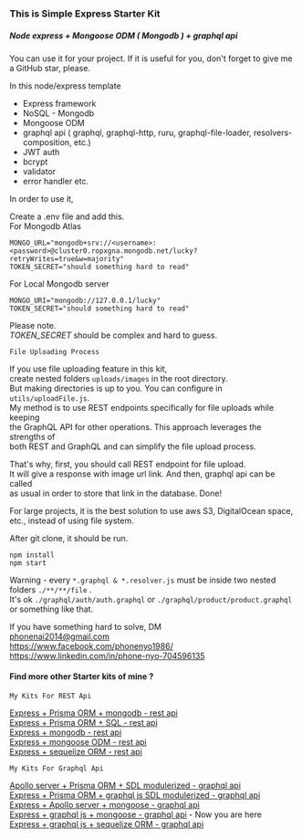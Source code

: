 ### This is Simple Express Starter Kit

##### Node express + Mongoose ODM ( Mongodb ) + graphql api 

You can use it for your project. If it is useful for you,
don't forget to give me a GitHub star, please.

In this node/express template

   - Express framework
   - NoSQL - Mongodb
   - Mongoose ODM
   - graphql api ( graphql, graphql-http, ruru, graphql-file-loader, resolvers-composition, etc.)
   - JWT auth
   - bcrypt
   - validator 
   - error handler etc.

In order to use it,

Create a .env file and add this.  
For Mongodb Atlas

```
MONGO_URL="mongodb+srv://<username>:<password>@cluster0.ropxgna.mongodb.net/lucky?retryWrites=true&w=majority"
TOKEN_SECRET="should something hard to read"

```

For Local Mongodb server

```
MONGO_URI="mongodb://127.0.0.1/lucky"
TOKEN_SECRET="should something hard to read"

```
Please note.   
*TOKEN_SECRET* should be complex and hard to guess.  

`File Uploading Process`  

If you use file uploading feature in this kit,  
create nested folders `uploads/images` in the root directory.  
But making directories is up to you. You can configure in `utils/uploadFile.js`.  
My method is to use REST endpoints specifically for file uploads while keeping   
the GraphQL API for other operations. This approach leverages the strengths of   
both REST and GraphQL and can simplify the file upload process.  

That's why, first, you should call REST endpoint for file upload.  
It will give a response with image url link. And then, graphql api can be called  
as usual in order to store that link in the database. Done!  

For large projects, it is the best solution to use aws S3, DigitalOcean space, etc., instead of using file system.  

After git clone, it should be run.

```
npm install
npm start

```   
Warning - every `*.graphql & *.resolver.js` must be inside two nested folders `./**/**/file` .  
It's ok `./graphql/auth/auth.graphql` or `./graphql/product/product.graphql` or something like that.

If you have something hard to solve,
DM  
<phonenai2014@gmail.com>  
<https://www.facebook.com/phonenyo1986/>  
<https://www.linkedin.com/in/phone-nyo-704596135>  

#### Find more other Starter kits of mine ?   

`My Kits For REST Api`
  
  [Express + Prisma ORM + mongodb - rest api](https://github.com/Bonekyaw/node-express-prisma-mongodb)  
  [Express + Prisma ORM + SQL - rest api](https://github.com/Bonekyaw/node-express-prisma-rest)  
  [Express + mongodb - rest api](https://github.com/Bonekyaw/node-express-mongodb-rest)  
  [Express + mongoose ODM - rest api](https://github.com/Bonekyaw/node-express-nosql-rest)  
  [Express + sequelize ORM - rest api](https://github.com/Bonekyaw/node-express-sql-rest)  

`My Kits For Graphql Api`

  [Apollo server + Prisma ORM + SDL modulerized - graphql api](https://github.com/Bonekyaw/apollo-graphql-prisma)  
  [Express + Prisma ORM + graphql js SDL modulerized - graphql api](https://github.com/Bonekyaw/node-express-graphql-prisma)  
  [Express + Apollo server + mongoose - graphql api](https://github.com/Bonekyaw/node-express-apollo-nosql)  
  [Express + graphql js + mongoose - graphql api](https://github.com/Bonekyaw/node-express-nosql-graphql) - Now you are here  
  [Express + graphql js + sequelize ORM - graphql api](https://github.com/Bonekyaw/node-express-sql-graphql)  


